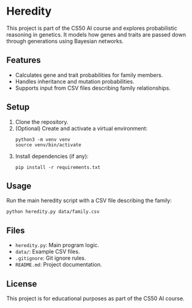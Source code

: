 # Heredity

This project is part of the CS50 AI course and explores probabilistic reasoning in genetics. It models how genes and traits are passed down through generations using Bayesian networks.

## Features

- Calculates gene and trait probabilities for family members.
- Handles inheritance and mutation probabilities.
- Supports input from CSV files describing family relationships.

## Setup

1. Clone the repository.
2. (Optional) Create and activate a virtual environment:
   ```
   python3 -m venv venv
   source venv/bin/activate
   ```
3. Install dependencies (if any):
   ```
   pip install -r requirements.txt
   ```

## Usage

Run the main heredity script with a CSV file describing the family:

```
python heredity.py data/family.csv
```

## Files

- `heredity.py`: Main program logic.
- `data/`: Example CSV files.
- `.gitignore`: Git ignore rules.
- `README.md`: Project documentation.

## License

This project is for educational purposes as part of the CS50 AI course.
